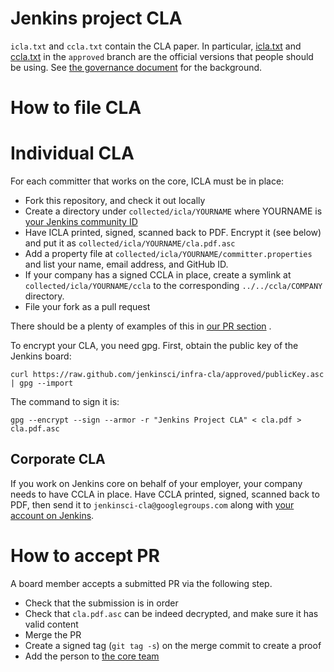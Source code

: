 # Jenkins project CLA

`icla.txt` and `ccla.txt` contain the CLA paper. In particular,
[icla.txt](https://raw.github.com/jenkinsci/infra-cla/master/icla.txt) and [ccla.txt](https://raw.github.com/jenkinsci/infra-cla/approved/ccla.txt) in the `approved` branch
are the official versions that people should be using.
See [the governance document](https://wiki.jenkins-ci.org/display/JENKINS/Governance+Document) for the background.

# How to file CLA
# Individual CLA
For each committer that works on the core, ICLA must be in place:

* Fork this repository, and check it out locally
* Create a directory under `collected/icla/YOURNAME` where YOURNAME is [your Jenkins community ID](http://jenkins-ci.org/account)
* Have ICLA printed, signed, scanned back to PDF. Encrypt it (see below) and put it as `collected/icla/YOURNAME/cla.pdf.asc`
* Add a property file at `collected/icla/YOURNAME/committer.properties` and list your name, email address, and GitHub ID.
* If your company has a signed CCLA in place, create a symlink at `collected/icla/YOURNAME/ccla` to the corresponding `../../ccla/COMPANY` directory.
* File your fork as a pull request

There should be a plenty of examples of this in [our PR section](https://github.com/jenkinsci/infra-cla/pulls?q=is%3Apr+is%3Aclosed) .

To encrypt your CLA, you need gpg. First, obtain the public key of the Jenkins board:

    curl https://raw.github.com/jenkinsci/infra-cla/approved/publicKey.asc | gpg --import

The command to sign it is:

    gpg --encrypt --sign --armor -r "Jenkins Project CLA" < cla.pdf > cla.pdf.asc


## Corporate CLA
If you work on Jenkins core on behalf of your employer, your company needs to have CCLA in place. Have CCLA printed, signed, scanned back to PDF, then send it to `jenkinsci-cla@googlegroups.com` along with [your account on Jenkins](https://jenkins-ci.org/account).

# How to accept PR
A board member accepts a submitted PR via the following step.

* Check that the submission is in order
* Check that `cla.pdf.asc` can be indeed decrypted, and make sure it has valid content
* Merge the PR
* Create a signed tag (`git tag -s`) on the merge commit to create a proof
* Add the person to [the core team](https://github.com/orgs/jenkinsci/teams/core)
